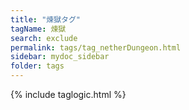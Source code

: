 ```yaml
---
title: "煉獄タグ"
tagName: 煉獄
search: exclude
permalink: tags/tag_netherDungeon.html
sidebar: mydoc_sidebar
folder: tags
---
```

{% include taglogic.html %}
